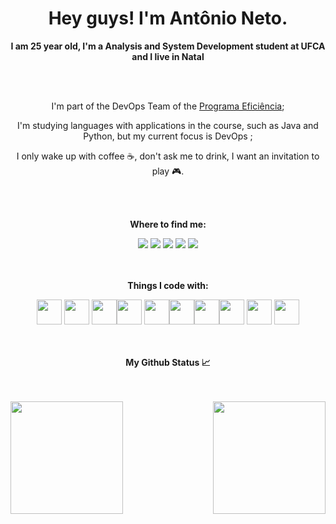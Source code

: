 <div dsplay="inline-block">

 <h1 align="center">Hey guys! I'm Antônio Neto.</h1>
 <strong><p align="center"> I am 25 year old, I'm a Analysis and System Development student at UFCA and I live in Natal </p></strong>
</br>
</br>
 <div display="inline-block"  align="center">
 <p align="center"> I'm part of the DevOps Team of the <a href="https://www.programaeficiencia.com.br/">Programa Eficiência</a>;</p>
 <p align="center"> I'm studying languages ​​with applications in the course, such as Java and Python, but my current focus is DevOps ;</p>
 <p align="center"> I only wake up with coffee ☕, don't ask me to drink, I want an invitation to play 🎮.</p>
</div>

</br>
</br>
 
<strong><p align="center">Where to find me: </p></strong>

<div align="center"> <a href="https://www.youtube.com/@JoseAntoniodeSouzaNeto-ms2ou" target="_blank"><img loading="lazy" src="https://img.shields.io/badge/YouTube-FF0000?style=for-the-badge&logo=youtube&logoColor=white" target="_blank"></a> <a href="https://www.instagram.com/tomsouzaneto/" target="_blank"><img     loading="lazy" src="https://img.shields.io/badge/-Instagram-%23E4405F?style=for-the-badge&logo=instagram&logoColor=white" target="_blank"></a> <a href="https://www.twitch.tv/zenetooooooh" target="_blank"><img loading="lazy" src="https://img.shields.io/badge/Twitch-9146FF?style=for-the-badge&logo=twitch&logoColor=white" target="_blank"></a> <a href = "mailto:antonio.souzneto@gmail.com"><img loading="lazy" src="https://img.shields.io/badge/Gmail-D14836?style=for-the-badge&logo=gmail&logoColor=white" target="_blank"></a> <a href="https://www.linkedin.com/in/tomsouzaneto/" target="_blank"><img loading="lazy" src="https://img.shields.io/badge/-LinkedIn-%230077B5?style=for-the-badge&logo=linkedin&logoColor=white" target="_blank"></a></div>
</div>
</br>
</br>
<strong><p align="center"> Things I code with: </p></strong>

<div align="center"><img loading="lazy" src="https://cdn.jsdelivr.net/gh/devicons/devicon/icons/linux/linux-original.svg" width="40" height="40"/> <img loading="lazy" src="https://cdn.jsdelivr.net/gh/devicons/devicon/icons/javascript/javascript-original.svg" width="40" height="40"/> <img loading="lazy" src="https://cdn.jsdelivr.net/gh/devicons/devicon/icons/python/python-original.svg" width="40" height="40"/><img loading="lazy" src="https://cdn.jsdelivr.net/gh/devicons/devicon/icons/html5/html5-original-wordmark.svg" width="40" height="40"/> <img loading="lazy" src="https://cdn.jsdelivr.net/gh/devicons/devicon/icons/css3/css3-original.svg" width="40" height="40"/><img loading="lazy" src="https://cdn.jsdelivr.net/gh/devicons/devicon/icons/mysql/mysql-original.svg" width="40" height="40"/><img loading="lazy" src="https://cdn.jsdelivr.net/gh/devicons/devicon/icons/postgresql/postgresql-original.svg" width="40" height="40"/><img loading="lazy" src="https://cdn.jsdelivr.net/gh/devicons/devicon/icons/sqlite/sqlite-original.svg" width="40" height="40"/> <img loading="lazy" src="https://cdn.jsdelivr.net/gh/devicons/devicon/icons/docker/docker-original.svg" width="40" height="40"/> <img src="https://cdn.jsdelivr.net/gh/devicons/devicon/icons/java/java-original-wordmark.svg" width="40" height="40" />
</div>
</br>
</br>
<strong><p align="center"> My Github Status 📈 </p></strong>
</br>
</br>
<a href="https://github.com/joseantonioneto">
  <img align="center" height="180em" src="https://github-readme-stats-eight-theta.vercel.app/api?username=joseantonioneto&show_icons=true&theme=algolia&include_all_commits=true&count_private=true"/>
  <img align="right" height="180em" src="https://github-readme-stats-eight-theta.vercel.app/api/top-langs/?username=joseantonioneto&layout=compact&langs_count=8&theme=algolia"/>
</a>


